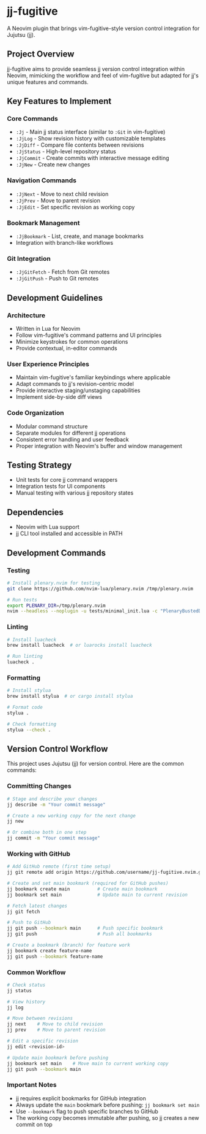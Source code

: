 # jj-fugitive

A Neovim plugin that brings vim-fugitive-style version control integration for Jujutsu (jj).

## Project Overview

jj-fugitive aims to provide seamless jj version control integration within Neovim, mimicking the workflow and feel of vim-fugitive but adapted for jj's unique features and commands.

## Key Features to Implement

### Core Commands
- `:Jj` - Main jj status interface (similar to `:Git` in vim-fugitive)
- `:JjLog` - Show revision history with customizable templates
- `:JjDiff` - Compare file contents between revisions
- `:JjStatus` - High-level repository status
- `:JjCommit` - Create commits with interactive message editing
- `:JjNew` - Create new changes

### Navigation Commands
- `:JjNext` - Move to next child revision
- `:JjPrev` - Move to parent revision
- `:JjEdit` - Set specific revision as working copy

### Bookmark Management
- `:JjBookmark` - List, create, and manage bookmarks
- Integration with branch-like workflows

### Git Integration
- `:JjGitFetch` - Fetch from Git remotes
- `:JjGitPush` - Push to Git remotes

## Development Guidelines

### Architecture
- Written in Lua for Neovim
- Follow vim-fugitive's command patterns and UI principles
- Minimize keystrokes for common operations
- Provide contextual, in-editor commands

### User Experience Principles
- Maintain vim-fugitive's familiar keybindings where applicable
- Adapt commands to jj's revision-centric model
- Provide interactive staging/unstaging capabilities
- Implement side-by-side diff views

### Code Organization
- Modular command structure
- Separate modules for different jj operations
- Consistent error handling and user feedback
- Proper integration with Neovim's buffer and window management

## Testing Strategy
- Unit tests for core jj command wrappers
- Integration tests for UI components
- Manual testing with various jj repository states

## Dependencies
- Neovim with Lua support
- jj CLI tool installed and accessible in PATH

## Development Commands

### Testing
```bash
# Install plenary.nvim for testing
git clone https://github.com/nvim-lua/plenary.nvim /tmp/plenary.nvim

# Run tests
export PLENARY_DIR=/tmp/plenary.nvim
nvim --headless --noplugin -u tests/minimal_init.lua -c "PlenaryBustedDirectory tests/ {minimal_init = 'tests/minimal_init.lua'}"
```

### Linting
```bash
# Install luacheck
brew install luacheck  # or luarocks install luacheck

# Run linting
luacheck .
```

### Formatting
```bash
# Install stylua
brew install stylua  # or cargo install stylua

# Format code
stylua .

# Check formatting
stylua --check .
```

## Version Control Workflow

This project uses Jujutsu (jj) for version control. Here are the common commands:

### Committing Changes
```bash
# Stage and describe your changes
jj describe -m "Your commit message"

# Create a new working copy for the next change
jj new

# Or combine both in one step
jj commit -m "Your commit message"
```

### Working with GitHub
```bash
# Add GitHub remote (first time setup)
jj git remote add origin https://github.com/username/jj-fugitive.nvim.git

# Create and set main bookmark (required for GitHub pushes)
jj bookmark create main          # Create main bookmark
jj bookmark set main             # Update main to current revision

# Fetch latest changes
jj git fetch

# Push to GitHub
jj git push --bookmark main      # Push specific bookmark
jj git push                      # Push all bookmarks

# Create a bookmark (branch) for feature work
jj bookmark create feature-name
jj git push --bookmark feature-name
```

### Common Workflow
```bash
# Check status
jj status

# View history
jj log

# Move between revisions
jj next    # Move to child revision
jj prev    # Move to parent revision

# Edit a specific revision
jj edit <revision-id>

# Update main bookmark before pushing
jj bookmark set main    # Move main to current working copy
jj git push --bookmark main
```

### Important Notes
- jj requires explicit bookmarks for GitHub integration
- Always update the `main` bookmark before pushing: `jj bookmark set main`
- Use `--bookmark` flag to push specific branches to GitHub
- The working copy becomes immutable after pushing, so jj creates a new commit on top